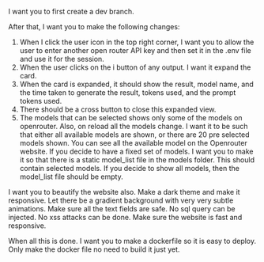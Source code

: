 I want you to first create a dev branch.

After that, I want you to make the following changes:
1. When I click the user icon in the top right corner, I want you to allow the user to enter another open router API key and then set it in the .env file and use it for the session.
2. When the user clicks on the i button of any output. I want it expand the card.
3. When the card is expanded, it should show the result, model name, and the time taken to generate the result, tokens used, and the prompt tokens used.
4. There should be a cross button to close this expanded view.
5. The models that can be selected shows only some of the models on openrouter. Also, on reload all the models change. I want it to be such that either all available models are shown, or there are 20 pre selected models shown. You can see all the available model on the Openrouter website. If you decide to have a fixed set of models. I want you to make it so that there is a static model_list file in the models folder. This should contain selected models. If you decide to show all models, then the model_list file should be empty.

I want you to beautify the website also. Make a dark theme and make it responsive. Let there be a gradient background with very very subtle animations. 
Make sure all the text fields are safe. No sql query can be injected. No xss attacks can be done. 
Make sure the website is fast and responsive. 

When all this is done. I want you to make a dockerfile so it is easy to deploy. Only make the docker file no need to build it just yet.